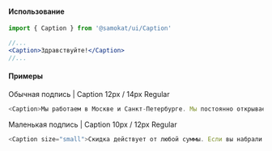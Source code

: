 #### Использование

```jsx static
import { Caption } from '@samokat/ui/Caption'

//...
<Caption>Здравствуйте!</Caption>
//...
```

#### Примеры

Обычная подпись | Caption 12px / 14px Regular

```js
<Caption>Мы работаем в Москве и Санкт-Петербурге. Мы постоянно открываемся в новых районах, чтобы скорее быть рядом с каждым домом. Посмотрите актуальные зоны доставки на карте</Caption>
```

Маленькая подпись | Caption 10px / 12px Regular

```js
<Caption size="small">Скидка действует от любой суммы. Если вы набрали товары меньше, чем на 200 рублец, то заказ для вас будет стоить 1 рубль. Мы работаем в Москве и Санкт-Петербурге. Мы постоянно открываемся в новых районах, чтобы скорее быть рядом с каждым домом.</Caption>
```